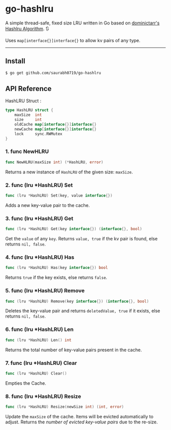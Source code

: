 # go-hashlru

A simple thread-safe, fixed size LRU written in Go based on [dominictarr's Hashlru Algorithm](https://github.com/dominictarr/hashlru). :arrows_clockwise:

Uses `map[interface{}]interface{}` to allow kv pairs of any type.

<hr>

## Install

```sh
$ go get github.com/saurabh0719/go-hashlru
```

## API Reference 

HashLRU Struct : 

```go
type HashLRU struct {
	maxSize  int
	size     int
	oldCache map[interface{}]interface{}
	newCache map[interface{}]interface{}
	lock     sync.RWMutex
}
```

### 1. func NewHLRU
```go
func NewHLRU(maxSize int) (*HashLRU, error)
```

Returns a new instance of `HashLRU` of the given size: `maxSize`.

### 2. func (lru *HashLRU) Set
```go
func (lru *HashLRU) Set(key, value interface{})
```

Adds a new key-value pair to the cache.

### 3. func (lru *HashLRU) Get
```go
func (lru *HashLRU) Get(key interface{}) (interface{}, bool)
```

Get the `value` of any `key`. Returns `value, true` if the kv pair is found, else returns `nil, false`.

### 4. func (lru *HashLRU) Has
```go
func (lru *HashLRU) Has(key interface{}) bool
```
Returns `true` if the key exists, else returns `false`.

### 5. func (lru *HashLRU) Remove
```go
func (lru *HashLRU) Remove(key interface{}) (interface{}, bool)
```

Deletes the key-value pair and returns `deletedValue, true` if it exists, else returns `nil, false`.

### 6. func (lru *HashLRU) Len
```go
func (lru *HashLRU) Len() int
```

Returns the total number of key-value pairs present in the cache.

### 7. func (lru *HashLRU) Clear
```go
func (lru *HashLRU) Clear()
```

Empties the Cache.

### 8. func (lru *HashLRU) Resize
```go
func (lru *HashLRU) Resize(newSize int) (int, error)
```

Update the `maxSize` of the cache. Items will be evicted automatically to adjust. Returns the *number of evicted key-value pairs* due to the re-size. 